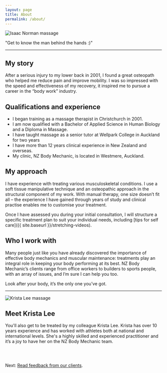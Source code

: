 ```yaml
---
layout: page
title: About
permalink: /about/
---
```


<section class="page-intro">
<img src="{{ site.baseurl }}/images/isaac-norman-massage.png" alt="Isaac Norman massage" class="site-avatar site-avatar-mini">

<p class="u-f-big u-c-txt">"Get to know the man behind the hands :)"</p>

<hr>

</section>

## My story

After a serious injury to my lower back in 2001, I found a great osteopath who helped me reduce pain and improve mobility. I was so impressed with the speed and effectiveness of my recovery, it inspired me to pursue a career in the “body work” industry.

## Qualifications and experience

* I began training as a massage therapist in Christchurch in 2001.
* I am now qualified with a Bachelor of Applied Science in Human Biology and a Diploma in Massage.
* I have taught massage as a senior tutor at Wellpark College in Auckland for two years
* I have more than 12 years clinical experience in New Zealand and overseas.
* My clinic, NZ Body Mechanic, is located in Westmere, Auckland.

## My approach
I have experience with treating various musculoskeletal conditions. I use a soft tissue manipulative technique and an osteopathic approach in the structural component of my work. With manual therapy, one size doesn’t fit all – the experience I have gained through years of study and clinical practise enables me to customise your treatment.

Once I have assessed you during your initial consultation, I will structure a specific treatment plan to suit your individual needs, including [tips for self care]({{ site.baseurl }}/stretching-videos).

## Who I work with
Many people just like you have already discovered the importance of effective body mechanics and muscular maintenance: treatments play an integral role in keeping your body performing at its best. NZ Body Mechanic’s clients range from office workers to builders to sports people, with an array of issues, and I’m sure I can help you too.

Look after your body, it’s the only one you’ve got.

---

<img src="{{ site.baseurl }}/images/krista-lee-massage.png" alt="Krista Lee massage" class="site-avatar site-avatar-mini">

## Meet Krista Lee

You'll also get to be treated by my colleague Krista Lee. Krista has over 10 years experience and has worked with athletes both at national and international levels. She's a highly skilled and experienced practitioner and it’s a joy to have her on the NZ Body Mechanic team.

<p class="u-f-big u-c-txt" style="margin-top: 60px;">Next: <a href="{{ site.baseurl}}/clients">Read feedback from our clients</a>.</p>

